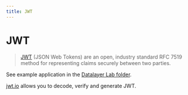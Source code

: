 ```yaml
---
title: JWT
---
```


# JWT

> [JWT](https://jwt.io) (JSON Web Tokens) are an open, industry standard RFC 7519 method for representing claims securely between two parties. 

See example application in the [Datalayer Lab folder](https://github.com/datalayer/datalayer/tree/master/lab/apps/keycloak).

[jwt.io](https://jwt.io) allows you to decode, verify and generate JWT.
